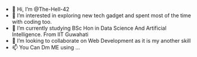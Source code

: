 - 👋 Hi, I’m @The-Hell-42
- 👀 I’m interested in exploring new tech gadget and spent most of the time with coding too.
- 🌱 I’m currently studying BSc Hon in Data Science And Artificial Intelligence. From IIT Guwahati
- 💞️ I’m looking to collaborate on Web Development as it is my another skill 
- 📫 You Can Dm ME using ...

<!---
The-Hell-42/The-Hell-42 is a ✨ special ✨ repository because its `README.md` (this file) appears on your GitHub profile.
You can click the Preview link to take a look at your changes.
--->
